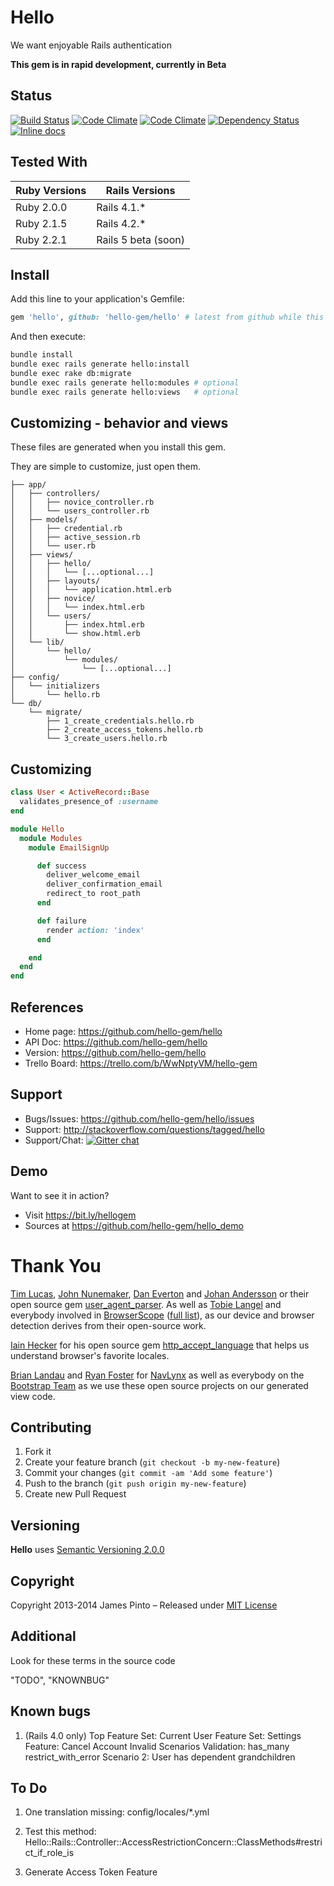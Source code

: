 # Hello

We want enjoyable Rails authentication

__This gem is in rapid development, currently in Beta__




## Status

[![Build Status](https://travis-ci.org/hello-gem/hello.svg?branch=master)](https://travis-ci.org/hello-gem/hello) [![Code Climate](https://codeclimate.com/github/hello-gem/hello.png)](https://codeclimate.com/github/hello-gem/hello) [![Code Climate](https://codeclimate.com/github/hello-gem/hello/coverage.png)](https://codeclimate.com/github/hello-gem/hello) [![Dependency Status](https://gemnasium.com/hello-gem/hello.svg)](https://gemnasium.com/hello-gem/hello) [![Inline docs](http://inch-ci.org/github/hello-gem/hello.png?branch=master)](http://inch-ci.org/github/hello-gem/hello)

## Tested With

| Ruby Versions | Rails Versions      |
| ------------- |---------------------|
| Ruby 2.0.0    | Rails 4.1.*         |
| Ruby 2.1.5    | Rails 4.2.*         |
| Ruby 2.2.1    | Rails 5 beta (soon) |



## Install

Add this line to your application's Gemfile:

```ruby
gem 'hello', github: 'hello-gem/hello' # latest from github while this gem is in rapid development
```

And then execute:

```bash
bundle install
bundle exec rails generate hello:install
bundle exec rake db:migrate
bundle exec rails generate hello:modules # optional
bundle exec rails generate hello:views   # optional
```

## Customizing - behavior and views

These files are generated when you install this gem.

They are simple to customize, just open them.

    ├── app/
    │   ├── controllers/
    │   │   ├── novice_controller.rb
    │   │   └── users_controller.rb
    │   ├── models/
    │   │   ├── credential.rb
    │   │   ├── active_session.rb
    │   │   └── user.rb
    │   ├── views/
    │   │   ├── hello/
    │   │   │   └── [...optional...]
    │   │   ├── layouts/
    │   │   │   └── application.html.erb
    │   │   ├── novice/
    │   │   │   └── index.html.erb
    │   │   └── users/
    │   │       ├── index.html.erb
    │   │       └── show.html.erb
    │   └── lib/
    │       └── hello/
    │           └── modules/
    │               └── [...optional...]
    ├── config/
    │   └── initializers
    │       └── hello.rb
    └── db/
        └── migrate/
            ├── 1_create_credentials.hello.rb
            ├── 2_create_access_tokens.hello.rb
            └── 3_create_users.hello.rb








## Customizing

```ruby
class User < ActiveRecord::Base
  validates_presence_of :username
end

module Hello
  module Modules
    module EmailSignUp

      def success
        deliver_welcome_email
        deliver_confirmation_email
        redirect_to root_path
      end

      def failure
        render action: 'index'
      end

    end
  end
end
```







## References

* Home page: https://github.com/hello-gem/hello
* API Doc: https://github.com/hello-gem/hello
* Version: https://github.com/hello-gem/hello
* Trello Board: https://trello.com/b/WwNptyVM/hello-gem

## Support

* Bugs/Issues: https://github.com/hello-gem/hello/issues
* Support: http://stackoverflow.com/questions/tagged/hello
* Support/Chat: [![Gitter chat](https://badges.gitter.im/hello-gem/hello.png)](https://gitter.im/hello-gem/hello)

## Demo

Want to see it in action?

* Visit https://bit.ly/hellogem
* Sources at https://github.com/hello-gem/hello_demo







# Thank You

[Tim Lucas](https://github.com/toolmantim), [John Nunemaker](https://github.com/jnunemaker), [Dan Everton](https://github.com/deverton) and [Johan Andersson](https://github.com/rejeep) or their open source gem [user_agent_parser](https://github.com/toolmantim/user_agent_parser). As well as [Tobie Langel](https://github.com/tobie) and everybody involved in [BrowserScope](http://www.browserscope.org/) ([full list](https://code.google.com/p/browserscope/people/list)), as our device and browser detection derives from their open-source work.

[Iain Hecker](https://github.com/iain) for his open source gem [http_accept_language](https://github.com/iain/http_accept_language) that helps us understand browser's favorite locales.

[Brian Landau](https://github.com/brianjlandau) and [Ryan Foster](https://github.com/fosome) for [NavLynx](https://github.com/vigetlabs/nav_lynx) as well as everybody on the [Bootstrap Team](https://github.com/orgs/twbs/people) as we use these open source projects on our generated view code.




## Contributing

1. Fork it
2. Create your feature branch (`git checkout -b my-new-feature`)
3. Commit your changes (`git commit -am 'Add some feature'`)
4. Push to the branch (`git push origin my-new-feature`)
5. Create new Pull Request

## Versioning

__Hello__ uses [Semantic Versioning 2.0.0](http://semver.org)

## Copyright

Copyright 2013-2014 James Pinto – Released under [MIT License](http://www.opensource.org/licenses/MIT)


## Additional

Look for these terms in the source code

"TODO", "KNOWNBUG"

## Known bugs

  1. (Rails 4.0 only) Top Feature Set: Current User Feature Set: Settings Feature: Cancel Account Invalid Scenarios Validation: has_many restrict_with_error Scenario 2: User has dependent grandchildren

## To Do

  1. One translation missing: config/locales/*.yml

  2. Test this method: Hello::Rails::Controller::AccessRestrictionConcern::ClassMethods#restrict_if_role_is

  3. Generate Access Token Feature

